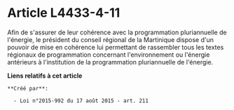 # Article L4433-4-11

Afin de s'assurer de leur cohérence avec la programmation pluriannuelle de l'énergie, le président du conseil régional de la
Martinique dispose d'un pouvoir de mise en cohérence lui permettant de rassembler tous les textes régionaux de programmation
concernant l'environnement ou l'énergie antérieurs à l'institution de la programmation pluriannuelle de l'énergie.

**Liens relatifs à cet article**

	**Créé par**:

	  - Loi n°2015-992 du 17 août 2015 - art. 211

